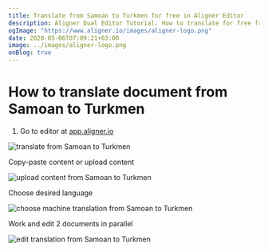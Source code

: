 ```yaml
---
title: Translate from Samoan to Turkmen for free in Aligner Editor
description: Aligner Dual Editor Tutorial. How to translate for free from Samoan to Turkmen. Aligner is multilingual document management platform. 
ogImage: "https://www.aligner.io/images/aligner-logo.png"
date: 2020-05-06T07:09:21+03:00
image: ../images/aligner-logo.png
onBlog: true
---
```


# How to translate document from Samoan to Turkmen

1. Go to editor at [app.aligner.io](https://app.aligner.io "Aligner App web page")

![translate from Samoan to Turkmen](../aligner-blank-editor.png "translate from Samoan to Turkmen")

Copy-paste content or upload content

![upload content from Samoan to Turkmen](../aligner-uploaded-document.png "upload content from Samoan to Turkmen")

Choose desired language

![choose machine translation from Samoan to Turkmen](../aligner-language-dropdown.png "choose machine translation from Samoan to Turkmen")

Work and edit 2 documents in parallel

![edit translation from Samoan to Turkmen](../aligner-double-sitded-editor.png "edit translation from Samoan to Turkmen")


